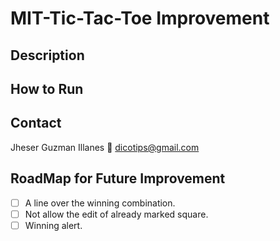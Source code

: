# MIT-Tic-Tac-Toe Improvement

<!-- DESCRIPTION -->
## Description

<!-- RUN -->
## How to Run

<!-- CONTACT -->
<a name="conta"></a>
## Contact
Jheser Guzman Illanes
:email: dicotips@gmail.com

<!-- ROADMAP - FUTURE WORK-->
## RoadMap for Future Improvement
- [ ] A line over the winning combination.
- [ ] Not allow the edit of already marked square.
- [ ] Winning alert.
